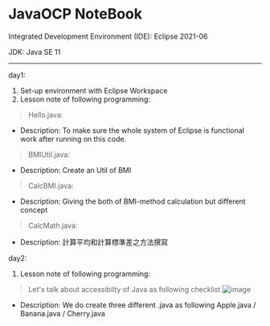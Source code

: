 # JavaOCP NoteBook
Integrated Development Environment (IDE): Eclipse 2021-06

JDK: Java SE 11

------------------------------------------------------------------------------
day1:
1. Set-up environment with Eclipse Workspace
2. Lesson note of following programming:
> Hello.java:
- Description: To make sure the whole system of Eclipse is functional work after running on this code.

> BMIUtil.java:
- Description: Create an Util of BMI

> CalcBMI.java:
- Description: Giving the both of BMI-method calculation but different concept

> CalcMath.java:
- Description: 計算平均和計算標準差之方法撰寫

day2: 
1. Lesson note of following programming:
> Let's talk about accessibilty of Java as following checklist
![image](https://user-images.githubusercontent.com/83496093/197315755-e25fed8a-5e11-420d-9f72-a5748a1fcd3b.png)

- Description: We do create three different .java as following
  Apple.java / Banana.java / Cherry.java
  
